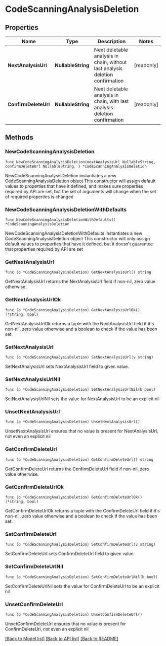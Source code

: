 # CodeScanningAnalysisDeletion

## Properties

Name | Type | Description | Notes
------------ | ------------- | ------------- | -------------
**NextAnalysisUrl** | **NullableString** | Next deletable analysis in chain, without last analysis deletion confirmation | [readonly] 
**ConfirmDeleteUrl** | **NullableString** | Next deletable analysis in chain, with last analysis deletion confirmation | [readonly] 

## Methods

### NewCodeScanningAnalysisDeletion

`func NewCodeScanningAnalysisDeletion(nextAnalysisUrl NullableString, confirmDeleteUrl NullableString, ) *CodeScanningAnalysisDeletion`

NewCodeScanningAnalysisDeletion instantiates a new CodeScanningAnalysisDeletion object
This constructor will assign default values to properties that have it defined,
and makes sure properties required by API are set, but the set of arguments
will change when the set of required properties is changed

### NewCodeScanningAnalysisDeletionWithDefaults

`func NewCodeScanningAnalysisDeletionWithDefaults() *CodeScanningAnalysisDeletion`

NewCodeScanningAnalysisDeletionWithDefaults instantiates a new CodeScanningAnalysisDeletion object
This constructor will only assign default values to properties that have it defined,
but it doesn't guarantee that properties required by API are set

### GetNextAnalysisUrl

`func (o *CodeScanningAnalysisDeletion) GetNextAnalysisUrl() string`

GetNextAnalysisUrl returns the NextAnalysisUrl field if non-nil, zero value otherwise.

### GetNextAnalysisUrlOk

`func (o *CodeScanningAnalysisDeletion) GetNextAnalysisUrlOk() (*string, bool)`

GetNextAnalysisUrlOk returns a tuple with the NextAnalysisUrl field if it's non-nil, zero value otherwise
and a boolean to check if the value has been set.

### SetNextAnalysisUrl

`func (o *CodeScanningAnalysisDeletion) SetNextAnalysisUrl(v string)`

SetNextAnalysisUrl sets NextAnalysisUrl field to given value.


### SetNextAnalysisUrlNil

`func (o *CodeScanningAnalysisDeletion) SetNextAnalysisUrlNil(b bool)`

 SetNextAnalysisUrlNil sets the value for NextAnalysisUrl to be an explicit nil

### UnsetNextAnalysisUrl
`func (o *CodeScanningAnalysisDeletion) UnsetNextAnalysisUrl()`

UnsetNextAnalysisUrl ensures that no value is present for NextAnalysisUrl, not even an explicit nil
### GetConfirmDeleteUrl

`func (o *CodeScanningAnalysisDeletion) GetConfirmDeleteUrl() string`

GetConfirmDeleteUrl returns the ConfirmDeleteUrl field if non-nil, zero value otherwise.

### GetConfirmDeleteUrlOk

`func (o *CodeScanningAnalysisDeletion) GetConfirmDeleteUrlOk() (*string, bool)`

GetConfirmDeleteUrlOk returns a tuple with the ConfirmDeleteUrl field if it's non-nil, zero value otherwise
and a boolean to check if the value has been set.

### SetConfirmDeleteUrl

`func (o *CodeScanningAnalysisDeletion) SetConfirmDeleteUrl(v string)`

SetConfirmDeleteUrl sets ConfirmDeleteUrl field to given value.


### SetConfirmDeleteUrlNil

`func (o *CodeScanningAnalysisDeletion) SetConfirmDeleteUrlNil(b bool)`

 SetConfirmDeleteUrlNil sets the value for ConfirmDeleteUrl to be an explicit nil

### UnsetConfirmDeleteUrl
`func (o *CodeScanningAnalysisDeletion) UnsetConfirmDeleteUrl()`

UnsetConfirmDeleteUrl ensures that no value is present for ConfirmDeleteUrl, not even an explicit nil

[[Back to Model list]](../README.md#documentation-for-models) [[Back to API list]](../README.md#documentation-for-api-endpoints) [[Back to README]](../README.md)


